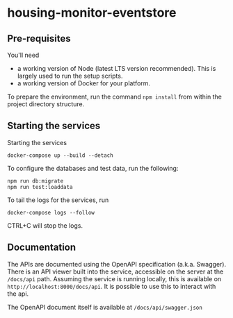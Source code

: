 # housing-monitor-eventstore

## Pre-requisites

You'll need

* a working version of Node (latest LTS version recommended). This is largely used to run the setup scripts.
* a working version of Docker for your platform.

To prepare the environment, run the command `npm install` from within the project directory structure. 

## Starting the services

Starting the services

    docker-compose up --build --detach

To configure the databases and test data, run the following:

    npm run db:migrate
    npm run test:loaddata

To tail the logs for the services, run

    docker-compose logs --follow

CTRL+C will stop the logs.

## Documentation

The APIs are documented using the OpenAPI specification (a.k.a. Swagger). There is an API viewer built
into the service, accessible on the server at the `/docs/api` path. Assuming the service is running
locally, this is available on `http://localhost:8000/docs/api`. It is possible to use this to interact
with the api.

The OpenAPI document itself is available at `/docs/api/swagger.json`
